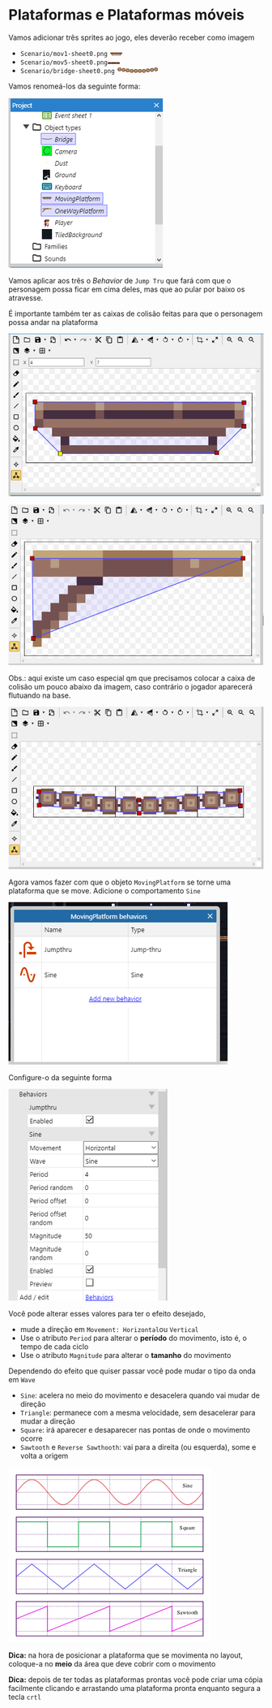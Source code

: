 # Plataformas e Plataformas móveis

Vamos adicionar três sprites ao jogo, eles deverão receber como imagem

- `Scenario/mov1-sheet0.png` ![](imgs/mov1-sheet0.png)
- `Scenario/mov5-sheet0.png`![](imgs/mov5-sheet0.png)
- `Scenario/bridge-sheet0.png` ![](imgs/bridge-sheet0.png)

Vamos renomeá-los da seguinte forma:

![](imgs/newNames.png)

Vamos aplicar aos três o *Behavior* de `Jump Tru` que fará com que o personagem possa ficar em cima deles, mas que ao pular por baixo os atravesse.



É importante também ter as caixas de colisão feitas para que o personagem possa andar na plataforma





![](imgs/platformcolison.png)

![](imgs/onewaycolison.png)

Obs.: aqui existe um caso especial qm que precisamos colocar a caixa de colisão um pouco abaixo da imagem, caso contrário o jogador aparecerá flutuando na base.



![](imgs/bridgecolison.png)





Agora vamos fazer com que o objeto `MovingPlatform` se torne uma plataforma que se move. Adicione o comportamento `Sine`



![](imgs/sine.png)



Configure-o da seguinte forma



![](imgs/sineprop.png)



Você pode alterar esses valores para ter o efeito desejado, 

- mude a direção em `Movement: Horizontal`ou `Vertical`
- Use o atributo `Period` para alterar o **período** do movimento, isto é, o tempo de cada ciclo
- Use o atributo `Magnitude` para alterar o **tamanho** do movimento

Dependendo do efeito que quiser passar você pode mudar o tipo da onda em `Wave`



- `Sine`: acelera no meio do movimento e desacelera quando vai mudar de direção
- `Triangle`: permanece com a mesma velocidade, sem desacelerar para mudar a direção
- `Square`: irá aparecer e desaparecer nas pontas de onde o movimento ocorre
- `Sawtooth` e `Reverse Sawthooth`: vai para a direita (ou esquerda), some e volta a origem

![](imgs/400px-Waveforms.svg.png)





**Dica:** na hora de posicionar a plataforma que se movimenta no layout, coloque-a no **meio** da área que deve cobrir com o movimento

**Dica:** depois de ter todas as plataformas prontas você pode criar uma cópia facilmente clicando e arrastando uma plataforma pronta enquanto segura a tecla `crtl`

